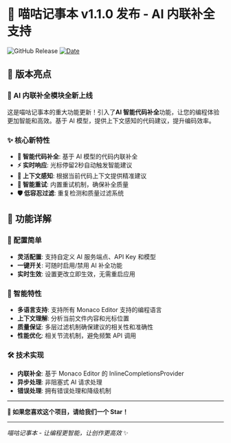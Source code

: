 # 🎉 喵咕记事本 v1.1.0 发布 - AI 内联补全支持

![GitHub Release](https://img.shields.io/badge/release-v1.1.0-orange) [![Date](https://img.shields.io/badge/date-2025--09--04-blue)](https://github.com/hhyufan/miaogu-ide)

## 🚀 版本亮点

### 🤖 AI 内联补全模块全新上线

这是喵咕记事本的重大功能更新！引入了**AI 智能代码补全**功能，让您的编程体验更加智能和高效。基于 AI 模型，提供上下文感知的代码建议，提升编码效率。

### ✨ 核心新特性

- **🧠 智能代码补全**: 基于 AI 模型的代码内联补全
- **⚡ 实时响应**: 光标停留2秒自动触发智能建议
- **🎯 上下文感知**: 根据当前代码上下文提供精准建议
- **🔄 智能重试**: 内置重试机制，确保补全质量
- **🛡️ 低容忍过滤**: 重复检测和质量过滤系统

## 🤖 功能详解

### 🔧 配置简单

- **灵活配置**: 支持自定义 AI 服务端点、API Key 和模型
- **一键开关**: 可随时启用/禁用 AI 补全功能
- **实时生效**: 设置更改立即生效，无需重启应用

### 🎯 智能特性

- **多语言支持**: 支持所有 Monaco Editor 支持的编程语言
- **上下文理解**: 分析当前文件内容和光标位置
- **质量保证**: 多层过滤机制确保建议的相关性和准确性
- **性能优化**: 相关节流机制，避免频繁 API 调用

### 🛠️ 技术实现

- **内联补全**: 基于 Monaco Editor 的 InlineCompletionsProvider
- **异步处理**: 非阻塞式 AI 请求处理
- **错误处理**: 拥有错误处理和降级机制

---

**🌟 如果您喜欢这个项目，请给我们一个 Star！**

---

*喵咕记事本 - 让编程更智能，让创作更高效* ✨
